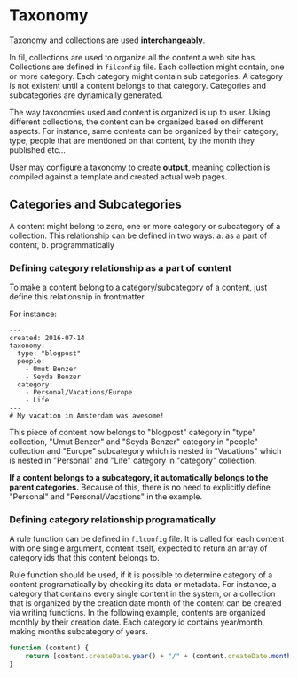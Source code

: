 # Taxonomy

Taxonomy and collections are used **interchangeably**.

In fil, collections are used to organize all the content a web site has. Collections are defined in `filconfig` 
file. Each collection might contain, one or more category. Each category might contain sub categories. A category is
not existent until a content belongs to that category. Categories and subcategories are dynamically generated.

The way taxonomies used and content is organized is up to user. Using different collections, the content can be
organized based on different aspects. For instance, same contents can be organized by their category, type, people
that are mentioned on that content, by the month they published etc...

User may configure a taxonomy to create **output**, meaning collection is compiled against a template and created 
actual web pages.

## Categories and Subcategories
A content might belong to zero, one or more category or subcategory of a collection. This relationship can be defined
in two ways: a. as a part of content, b. programmatically
 
### Defining category relationship as a part of content
To make a content belong to a category/subcategory of a content, just define this relationship in frontmatter.

For instance:

```
---
created: 2016-07-14
taxonomy:
  type: "blogpost"
  people:
    - Umut Benzer
    - Seyda Benzer
  category:
    - Personal/Vacations/Europe
    - Life
---
# My vacation in Amsterdam was awesome!
```

This piece of content now belongs to "blogpost" category in "type" collection, "Umut Benzer" and "Seyda Benzer" 
category in "people" collection and "Europe" subcategory which is nested in "Vacations" which is nested in 
"Personal" and "Life" category in "category" collection.

**If a content belongs to a subcategory, it automatically belongs to the parent categories.** Because of this, there is
no need to explicitly define "Personal" and "Personal/Vacations" in the example. 

### Defining category relationship programatically
A rule function can be defined in `filconfig` file. It is called for each content with one single argument, content
itself, expected to return an array of category ids that this content belongs to.

Rule function should be used, if it is possible to determine category of a content programatically by checking its
data or metadata. For instance, a category that contains every single content in the system, or a collection that
is organized by the creation date month of the content can be created via writing functions. In the following 
example, contents are organized monthly by their creation date. Each category id contains year/month, making months
subcategory of years.

```js
function (content) {
    return [content.createDate.year() + "/" + (content.createDate.month() + 1)];
}
```

